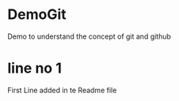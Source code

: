 # DemoGit
Demo to understand the concept of git and github
# line no 1
First Line added in te Readme file
